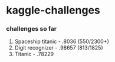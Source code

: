 # kaggle-challenges

### challenges so far
  1. Spaceship titanic
    - .8036 (550/2300+)
  2. Digit recognizer
    - .98657 (813/1825)
  3. Titanic
    - .78229
